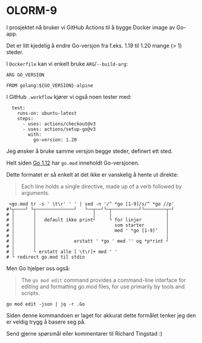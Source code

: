 # OLORM-9

I prosjektet nå bruker vi GitHub Actions til å bygge Docker image av Go-app.

Det er litt kjedelig å endre Go-versjon fra f.eks. 1.19 til 1.20 mange (> 1) steder. 

I `Dockerfile` kan vi enkelt bruke `ARG`/`--build-arg`:

```
ARG GO_VERSION

FROM golang:${GO_VERSION}-alpine
```

I GitHub `.workflow` kjører vi også noen tester med:

```
  test:
    runs-on: ubuntu-latest
    steps:
      - uses: actions/checkout@v3
      - uses: actions/setup-go@v3
        with:
          go-version: 1.20
```

Jeg ønsker å bruke samme versjon begge steder, definert ett sted.

Helt siden [Go 1.12](https://pkg.go.dev/cmd/go@go1.12#hdr-The_go_mod_file) har `go.mod` inneholdt Go-versjonen.

Dette formatet er så enkelt at det ikke er vanskelig å hente ut direkte:

> Each line holds a single directive, made up of a verb followed by arguments.

```
 <go.mod tr -s ' \t\r' ' ' | sed -n '/^ *go [1-9]/s/^ *go //p'
#└┬────┘ └┬──────────────┘   └──┬──┘└─┬──────────┘└────────┬─┘
# │       │                     │     │                    │
# │       │   default ikke print┘     └ for linjer         │
# │       │                             som starter        │
# │       │                             med ' *go [1-9]'   │
# │       │                                                │
# │       │              erstatt ' *go ' med '' og *p*rint ┘
# │       │
# │       └ erstatt alle [ \t\r]+ med ' '
# └ redirect go.mod til stdin
```

Men Go hjelper oss også:

> The `go mod edit` command provides a command-line interface for editing and formatting go.mod files, for use primarily by tools and scripts.

```
go mod edit -json | jq -r .Go
```

Siden denne kommandoen er laget for akkurat dette formålet tenker jeg den er veldig trygg å basere seg på.

Send gjerne spørsmål eller kommentarer til Richard Tingstad :)

